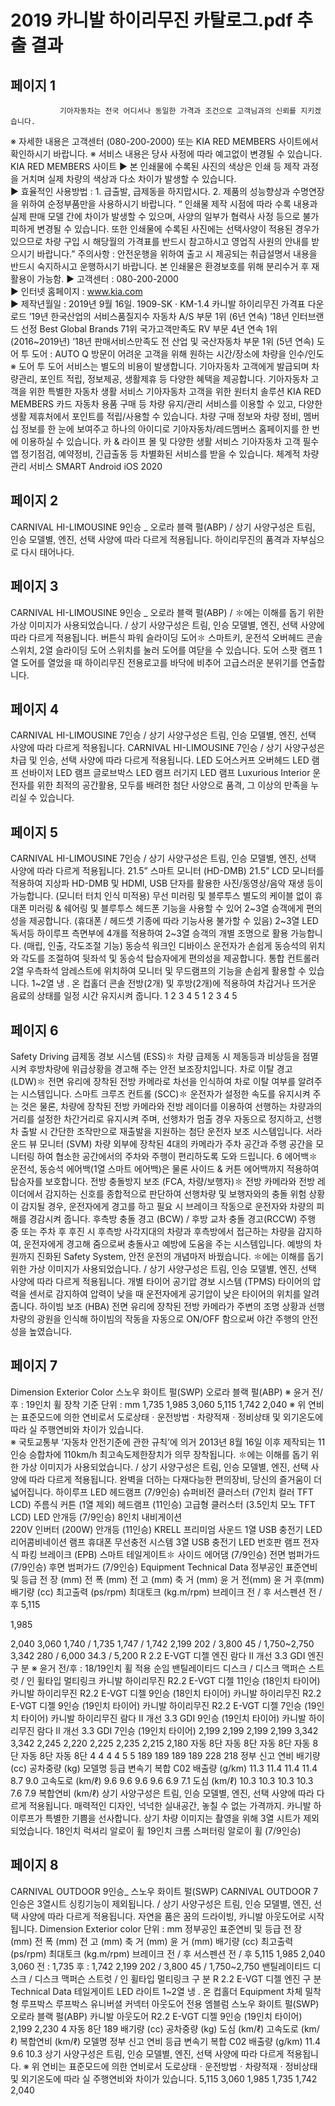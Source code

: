 # 2019 카니발 하이리무진 카탈로그.pdf 추출 결과

## 페이지 1

               기아자동차는 전국 어디서나 동일한 가격과 조건으로 고객님과의 신뢰를 지키겠습니다.
※ 자세한 내용은 고객센터 (080-200-2000) 또는 KIA RED MEMBERS 사이트에서 확인하시기 바랍니다.   ※ 서비스 내용은 당사 사정에 따라 예고없이 변경될 수 있습니다.
KIA RED MEMBERS 사이트
▶ 본 인쇄물에 수록된 사진의 색상은 인쇄 등 제작 과정을 거치며 실제 차량의 색상과 다소 차이가 발생할 수 있습니다.    
▶ 효율적인 사용방법 : 1. 급출발, 급제동을 하지맙시다.   2. 제품의 성능향상과 수명연장을 위하여 순정부품만을 사용하시기 바랍니다.
 “ 인쇄물 제작 시점에 따라 수록 내용과 실제 판매 모델 간에 차이가 발생할 수 있으며, 사양의 일부가 협력사 사정 등으로 불가피하게 변경될 수 있습니다. 
   또한 인쇄물에 수록된 사진에는 선택사양이 적용된 경우가 있으므로 차량 구입 시 해당월의 가격표를 반드시 참고하시고 영업직 사원의 안내를 받으시기 바랍니다.”
    주의사항 : 안전운행을 위하여 출고 시 제공되는 취급설명서 내용을 반드시 숙지하시고 운행하시기 바랍니다.
    본 인쇄물은 환경보호를 위해 분리수거 후 재활용이 가능함.
▶ 고객센터 : 080-200-2000  
▶ 인터넷 홈페이지 : www.kia.com          
▶ 제작년월일 : 2019년  9월 16일.   1909-SK · KM-1.4
카니발 하이리무진 
가격표 다운로드
’19년 한국산업의 서비스품질지수
자동차 A/S 부문 1위 (6년 연속)
’18년 인터브랜드 선정
Best Global Brands 71위
국가고객만족도 RV 부문 
4년 연속 1위 (2016~2019년)
’18년 판매서비스만족도 
전 산업 및 국산자동차 부문 1위 (5년 연속)
도어 투 도어 : 
AUTO Q 방문이 어려운 고객을 위해  원하는 
시간/장소에 차량을 인수/인도
※ 도어 투 도어 서비스는 별도의 비용이 발생합니다.
기아자동차 고객에게 발급되며 차량관리, 포인트 적립,
정보제공, 생활제휴 등 다양한 혜택을 제공합니다.
기아자동차 고객을 위한 특별한 자동차 생활 서비스
기아자동차 고객을 위한 원터치 솔루션
KIA RED MEMBERS 카드
자동차 용품 구매 등 차량 유지/관리 서비스를 이용할 수 있고,
다양한 생활 제휴처에서 포인트를 적립/사용할 수 있습니다.
차량 구매 정보와 차량 정비, 멤버십 정보를 한 눈에 
보여주고 하나의 아이디로 기아자동차/레드멤버스 
홈페이지를 한 번에 이용하실 수 있습니다.
카 & 라이프 몰 및 다양한 생활 서비스
기아자동차 고객 필수앱
정기점검, 예약정비, 긴급출동 등 차별화된 
서비스를 받을 수 있습니다.
체계적 차량관리 서비스
SMART
Android
iOS
2020


## 페이지 2

CARNIVAL HI-LIMOUSINE 9인승 _ 오로라 블랙 펄(ABP) / 상기 사양구성은 트림, 인승 모델별, 엔진, 선택 사양에 따라 다르게 적용됩니다.
하이리무진의 품격과 자부심으로 다시 태어나다.


## 페이지 3

CARNIVAL HI-LIMOUSINE 9인승 _ 오로라 블랙 펄(ABP) / ✽에는 이해를 돕기 위한 가상 이미지가 사용되었습니다. / 상기 사양구성은 트림, 인승 모델별, 엔진, 선택 사양에 따라 다르게 적용됩니다.
버튼식 파워 슬라이딩 도어✽
스마트키, 운전석 오버헤드 콘솔 스위치, 2열 슬라이딩 도어 스위치를 눌러 
도어를 여닫을 수 있습니다.
도어 스팟 램프
1열 도어를 열었을 때 하이리무진 전용로고를 바닥에 비추어
고급스러운 분위기를 연출합니다.


## 페이지 4

CARNIVAL HI-LIMOUSINE 7인승 / 상기 사양구성은 트림, 인승 모델별, 엔진, 선택 사양에 따라 다르게 적용됩니다.
CARNIVAL HI-LIMOUSINE 7인승 / 상기 사양구성은 차급 및 인승, 선택 사양에 따라 다르게 적용됩니다.
LED 도어스커프
오버헤드 LED 램프
선바이저 LED 램프
글로브박스 LED 램프
러기지 LED 램프
Luxurious Interior
운전자를 위한 최적의 공간활용, 모두를 배려한 첨단 사양으로
품격, 그 이상의 만족을 누리실 수 있습니다.


## 페이지 5

CARNIVAL HI-LIMOUSINE 7인승 / 상기 사양구성은 트림, 인승 모델별, 엔진, 선택 사양에 따라 다르게 적용됩니다.
      21.5” 스마트 모니터 (HD-DMB)
21.5” LCD 모니터를 적용하여 지상파 HD-DMB 및 HDMI, 
USB 단자를 활용한 사진/동영상/음악 재생 등이 가능합니다. 
(모니터 터치 인식 미적용)
      무선 미러링 및 블루투스
별도의 케이블 없이 휴대폰 미러링 & 쉐어링 및 블루투스 헤드폰
기능을 사용할 수 있어 2~3열 승객에게 편의성을 제공합니다.
(휴대폰 / 헤드셋 기종에 따라 기능사용 불가할 수 있음)
      2~3열 LED 독서등
하이루프 측면부에 4개를 적용하여 2~3열 승객의 개별 조명으로 활용 가능합니다. (매립, 인출, 각도조절 기능)
동승석 워크인 디바이스
운전자가 손쉽게 동승석의 위치와 각도를 조절하여 
뒷좌석 및 동승석 탑승자에게 편의성을 제공합니다.
      통합 컨트롤러
2열 우측좌석 암레스트에 위치하여 모니터 및 무드램프의 기능을 손쉽게 활용할 수 있습니다.
      1~2열 냉 . 온 컵홀더
콘솔 전방(2개) 및 후방(2개)에 적용하여 차갑거나 뜨거운 음료의 상태를 일정 시간 유지시켜 줍니다.
1
2
3
4
5
1
2
3
4
5


## 페이지 6

Safety Driving
급제동 경보 시스템 (ESS)✽
차량 급제동 시 제동등과 비상등을 점멸시켜 후방차량에 위급상황을
경고해 주는 안전 보조장치입니다.
차로 이탈 경고 (LDW)✽
전면 유리에 장착된 전방 카메라로 차선을 인식하여 
차로 이탈 여부를 알려주는 시스템입니다.
스마트 크루즈 컨트롤 (SCC)✽
운전자가 설정한 속도를 유지시켜 주는 것은 물론, 차량에 장착된 전방 카메라와 
전방 레이더를 이용하여 선행하는 차량과의 거리를 설정한 차간거리로 유지시켜 주며, 
선행차가 멈출 경우 자동으로 정지하고, 선행차 출발 시 간단한 조작만으로 재출발을 
지원하는 첨단 운전자 보조 시스템입니다.
서라운드 뷰 모니터 (SVM)
차량 외부에 장착된 4대의 카메라가 주차 공간과 주행 공간을 모니터링
하여 협소한 공간에서의 주차와 주행이 편리하도록 도와 드립니다.
6 에어백✽
운전석, 동승석 에어백(1열 스마트 에어백)은 물론 사이드 & 커튼 에어백까지 적용하여 탑승자를 보호합니다.
전방 충돌방지 보조 (FCA, 차량/보행자)✽
전방 카메라와 전방 레이더에서 감지하는 신호를 종합적으로 판단하여 
선행차량 및 보행자와의 충돌 위험 상황이 감지될 경우, 운전자에게 
경고를 하고 필요 시 브레이크 작동으로 운전자와 차량의 피해를 
경감시켜 줍니다.
후측방 충돌 경고 (BCW) / 후방 교차 충돌 경고(RCCW)
주행 중 또는 주차 후 후진 시 후측방 사각지대의 차량과 후측방에서
접근하는 차량을 감지하여, 운전자에게 경고해 줌으로써 충돌사고 
예방에 도움을 주는 시스템입니다.
예방의 차원까지 진화된 Safety System,
안전 운전의 개념마저 바꿨습니다.
✽에는 이해를 돕기 위한 가상 이미지가 사용되었습니다. / 상기 사양구성은 트림, 인승 모델별, 엔진, 선택 사양에 따라 다르게 적용됩니다.
개별 타이어 공기압 경보 시스템 (TPMS)
타이어의 압력을 센서로 감지하여 압력이 낮을 때 운전자에게 공기압이
낮은 타이어의 위치를 알려줍니다.
하이빔 보조 (HBA)
전면 유리에 장착된 전방 카메라가 주변의 조명 상황과 선행 차량의 
광원을 인식해 하이빔의 작동을 자동으로 ON/OFF 함으로써 야간 
주행의 안전성을 높였습니다.


## 페이지 7

Dimension
Exterior Color
스노우 화이트 펄(SWP)
오로라 블랙 펄(ABP)
※ 윤거 전/후 : 19인치 휠 장착 기준      단위 : mm
1,735
1,985
3,060
5,115
1,742
2,040
※ 위 연비는 표준모드에 의한 연비로서 도로상태ㆍ운전방법ㆍ차량적재ㆍ정비상태 및 외기온도에 따라 실 주행연비와 차이가 있습니다.           
※ 국토교통부 ‘자동차 안전기준에 관한 규칙’에 의거 2013년 8월 16일 이후 제작되는 11인승 승합차에 110km/h 최고속도제한장치가 의무 장착됩니다.
✽에는 이해를 돕기 위한 가상 이미지가 사용되었습니다. / 상기 사양구성은 트림, 인승 모델별, 엔진, 선택 사양에 따라 다르게 적용됩니다.
완벽을 더하는 다재다능한 편의장비, 당신의 즐거움이 더 넓어집니다.
하이루프
LED 헤드램프 (7/9인승)
슈퍼비전 클러스터 (7인치 컬러 TFT LCD)
주름식 커튼 (1열 제외)
헤드램프 (11인승)
고급형 클러스터 (3.5인치 모노 TFT LCD)
LED 안개등 (7/9인승)
8인치              내비게이션              
220V 인버터 (200W)
안개등 (11인승)
KRELL 프리미엄 사운드
1열 USB 충전기
LED 리어콤비네이션 램프
휴대폰 무선충전 시스템
3열 USB 충전기
LED 번호판 램프
전자식 파킹 브레이크 (EPB)
스마트 테일게이트✽
사이드 에어댐 (7/9인승)
전면 범퍼가드 (7/9인승)
후면 범퍼가드 (7/9인승)
Equipment
Technical Data
정부공인 표준연비 및 등급
전     장                                      (mm)
전     폭                                  (mm)
전     고                                  (mm)
축     거                                 (mm)
윤     거                              전(mm)
윤     거                              후(mm)
배기량                                     (cc)
최고출력                            (ps/rpm)
최대토크                             (kg.m/rpm)
브레이크                               전 / 후
서스펜션                                      전 / 후
 5,115
	
1,985
	
2,040
 3,060 
 1,740 / 1,735 
 1,747 / 1,742 
2,199
202 / 3,800
45 / 1,750~2,750
3,342
280 / 6,000
34.3 / 5,200
R 2.2 E-VGT 디젤 엔진
람다 Ⅱ 개선 3.3 GDI 엔진
구          분
※ 윤거 전/후 : 18/19인치 휠 적용 순임
밴틸레이티드 디스크 / 디스크
맥퍼슨 스트럿 / 인 휠타입 멀티링크
카니발 하이리무진 R2.2 E-VGT 디젤 11인승 (18인치 타이어)
카니발 하이리무진 R2.2 E-VGT 디젤 9인승 (18인치 타이어)
카니발 하이리무진 R2.2 E-VGT 디젤 9인승 (19인치 타이어)
카니발 하이리무진 R2.2 E-VGT 디젤 7인승 (19인치 타이어)
카니발 하이리무진 람다 Ⅱ 개선 3.3 GDI 9인승 (19인치 타이어)
카니발 하이리무진 람다 Ⅱ 개선 3.3 GDI 7인승 (19인치 타이어)
2,199
2,199
2,199
2,199
3,342
3,342
2,245
2,220
2,225
2,235
2,215
2,180
자동 8단
자동 8단
자동 8단
자동 8단
자동 8단
자동 8단
4
4
4
4
5
5
189
189
189
189
228
218
정부 신고 연비
배기량
(cc)
공차중량
(kg)
모델명
등급
변속기
복합 
C02 배출량
(g/km)
11.3
11.4
11.4
11.4
8.7
9.0
고속도로
(km/ℓ)
9.6
9.6
9.6
9.6
6.9
7.1
도심
(km/ℓ)
10.3
10.3
10.3
10.3
7.6
7.9
복합연비
(km/ℓ)
상기 사양구성은 트림, 인승 모델별, 엔진, 선택 사양에 따라 다르게 적용됩니다.
매력적인 디자인, 넉넉한 실내공간, 놓칠 수 없는 가격까지.
카니발 하이루프가 특별한 기쁨을 선사합니다.
 상기 차량 이미지는 촬영을 위해 3열 시트가 제외되었습니다.
18인치 
럭셔리 알로이 휠
19인치 
크롬 스퍼터링 알로이 휠 (7/9인승)


## 페이지 8

CARNIVAL OUTDOOR 9인승_ 스노우 화이트 펄(SWP)
CARNIVAL OUTDOOR 7인승은 3열시트 싱킹기능이 제외됩니다. /  상기 사양구성은 트림, 인승 모델별, 엔진, 선택 사양에 따라 다르게 적용됩니다.
자연을 품은 꿈의 드라이빙,
카니발 아웃도어로 시작됩니다.
Dimension
Exterior color
단위 : mm
정부공인 표준연비 및 등급
 전     장                                 (mm)
	전     폭                              (mm)
	전     고                              (mm)
 축     거                              (mm) 
 윤     거                              (mm) 
배기량                                     (cc)
최고출력                           (ps/rpm)
최대토크                               (kg.m/rpm)
브레이크                                         전 / 후
서스펜션                                         전 / 후 
5,115
1,985
2,040
3,060
전 : 1,735
후 : 1,742
2,199
202 / 3,800
45 / 1,750~2,750
밴틸레이티드 디스크 / 디스크
맥퍼슨 스트럿 / 인 휠타입 멀티링크
구          분
R 2.2 E-VGT 디젤 엔진
구          분
Technical Data
테일게이트 LED 라이트
1~2열 냉 . 온 컵홀더
Equipment
차체 밀착형 루프박스
루프박스 유니버셜 커넥터
아웃도어 전용 엠블럼
스노우 화이트 펄(SWP)
오로라 블랙 펄(ABP)
카니발 아웃도어 R2.2 E-VGT 디젤 9인승 (19인치 타이어)
2,199
2,230
4
자동 8단
189
배기량
(cc)
공차중량
(kg)
도심
(km/ℓ)
고속도로
(km/ℓ)
복합연비
(km/ℓ)
모델명
정부 신고 연비
등급
변속기
복합 
C02 배출량
(g/km)
11.4
9.6
10.3
상기 사양구성은 트림, 인승 모델별, 엔진, 선택 사양에 따라 다르게 적용됩니다.
※ 위 연비는 표준모드에 의한 연비로서 도로상태ㆍ운전방법ㆍ차량적재ㆍ정비상태 및 외기온도에 따라 실 주행연비와 차이가 있습니다.
5,115
3,060
1,985
1,735
1,742
2,040


